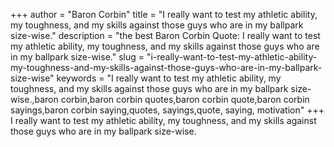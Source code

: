 +++
author = "Baron Corbin"
title = "I really want to test my athletic ability, my toughness, and my skills against those guys who are in my ballpark size-wise."
description = "the best Baron Corbin Quote: I really want to test my athletic ability, my toughness, and my skills against those guys who are in my ballpark size-wise."
slug = "i-really-want-to-test-my-athletic-ability-my-toughness-and-my-skills-against-those-guys-who-are-in-my-ballpark-size-wise"
keywords = "I really want to test my athletic ability, my toughness, and my skills against those guys who are in my ballpark size-wise.,baron corbin,baron corbin quotes,baron corbin quote,baron corbin sayings,baron corbin saying,quotes, sayings,quote, saying, motivation"
+++
I really want to test my athletic ability, my toughness, and my skills against those guys who are in my ballpark size-wise.
